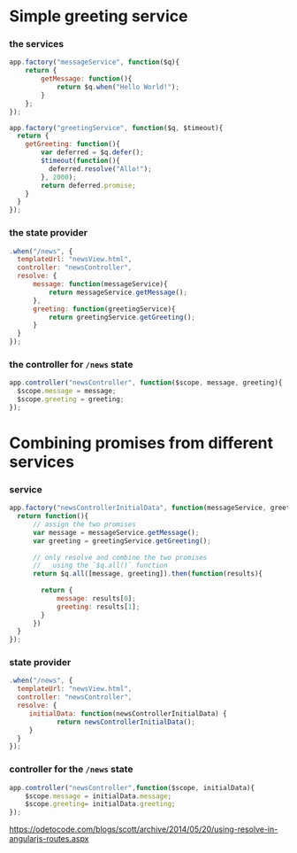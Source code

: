 # Simple greeting service
### the services
```javascript
app.factory("messageService", function($q){
    return {
        getMessage: function(){
            return $q.when("Hello World!");
        }
    };
});

app.factory("greetingService", function($q, $timeout){
  return {
    getGreeting: function(){
        var deferred = $q.defer();
        $timeout(function(){
          deferred.resolve("Allo!");
        }, 2000);
        return deferred.promise;
    }
  }
});
```
### the state provider
```javascript
.when("/news", {
  templateUrl: "newsView.html",
  controller: "newsController",
  resolve: {
      message: function(messageService){
          return messageService.getMessage();
      },
      greeting: function(greetingService){
          return greetingService.getGreeting();
      }
  }
});
```

### the controller for `/news` state
```javascript
app.controller("newsController", function($scope, message, greeting){
  $scope.message = message;
  $scope.greeting = greeting;
});
```

# Combining promises from different services
### service
```javascript
app.factory("newsControllerInitialData", function(messageService, greetingService, $q){
  return function(){
      // assign the two promises
      var message = messageService.getMessage();
      var greeting = greetingService.getGreeting();
      
      // only resolve and combine the two promises 
      //   using the `$q.all()` function
      return $q.all([message, greeting]).then(function(results){
        
        return {
            message: results[0];
            greeting: results[1];
        }
      })
  }
});
```

### state provider
```javascript
.when("/news", {
  templateUrl: "newsView.html",
  controller: "newsController",
  resolve: {
     initialData: function(newsControllerInitialData) {
            return newsControllerInitialData();
     }
  }
});
```

### controller for the `/news` state
```javascript
app.controller("newsController",function($scope, initialData){
    $scope.message = initialData.message;
    $scope.greeting= initialData.greeting;
});
```



https://odetocode.com/blogs/scott/archive/2014/05/20/using-resolve-in-angularjs-routes.aspx
